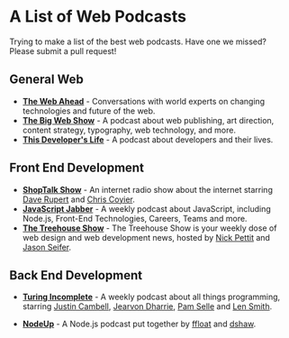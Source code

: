# A List of Web Podcasts

Trying to make a list of the best web podcasts. Have one we missed? Please submit a pull request!

## General Web

+ [**The Web Ahead**](http://5by5.tv/webahead) - Conversations with world experts on changing technologies and future of the web.
+ [**The Big Web Show**](http://5by5.tv/bigwebshow) - A podcast about web publishing, art direction, content strategy, typography, web technology, and more.
+ [**This Developer's Life**](http://thisdeveloperslife.com/) - A podcast about developers and their lives.

## Front End Development

+ [**ShopTalk Show**](http://shoptalkshow.com/) - An internet radio show about the internet starring [Dave Rupert](https://twitter.com/davatron5000) and [Chris Coyier](https://twitter.com/chriscoyier).
+ [**JavaScript Jabber**](http://devchat.tv/js-jabber/) - A weekly podcast about JavaScript, including Node.js, Front-End Technologies, Careers, Teams and more.
+ [**The Treehouse Show**](http://teamtreehouse.com/library/the-treehouse-show) - The Treehouse Show is your weekly dose of web design and web development news, hosted by [Nick Pettit](https://twitter.com/nickrp) and [Jason Seifer](https://twitter.com/jseifer).

## Back End Development

* [**Turing Incomplete**](http://turing.cool/) - A weekly podcast about all things programming, starring [Justin Cambell](https://twitter.com/justincampbell), [Jearvon Dharrie](https://twitter.com/jearvon), [Pam Selle](https://twitter.com/pamasaur) and [Len Smith](https://twitter.com/ignu).
+ [**NodeUp**](http://nodeup.com/) - A Node.js podcast put together by [ffloat](https://twitter.com/ffloat) and [dshaw](https://twitter.com/dshaw).
